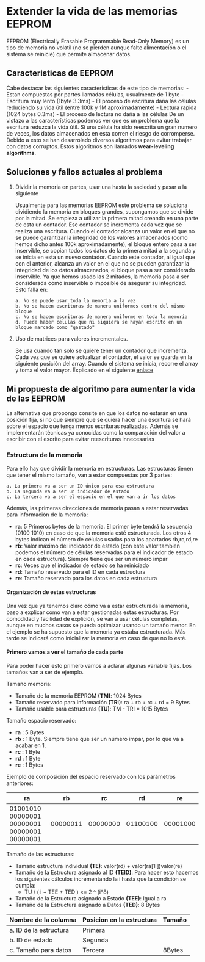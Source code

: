 # Extender la vida de las memorias EEPROM
EEPROM (Electrically Erasable Programmable Read-Only Memory) es un tipo de memoria no volatil (no se pierden aunque falte alimentación o el sistema se reinicie) que permite almacenar datos.


## Caracteristicas de EEPROM
Cabe destacar las siguientes caracteristicas de este tipo de memorias:
	- Estan compuestas por partes llamadas células, usualmente de 1 byte
	- Escritura muy lento (1byte 3.3ms)
	- El proceso de escritura daña las células reduciendo su vida útil (entre 100k y 1M aproximadamente)
	- Lectura rapida (1024 bytes 0.3ms)
	- El proceso de lectura no daña a las células
De un vistazo a las características podemos ver que es un problema que la escritura reduzca la vida útil. Si una célula ha sido reescrita un gran numero de veces, los datos almacenados en esta corren el riesgo de corromperse. Debido a esto se han desarrolado diversos algoritmos para evitar trabajar con datos corruptos. Estos algoritmos son llamados **wear-leveling algorithms**. 


## Soluciones y fallos actuales al problema
1.  Dividir la memoria en partes, usar una hasta la saciedad y pasar a la siguiente

	Usualmente para las memorias EEPROM este problema se soluciona dividiendo la memoria en bloques grandes, supongamos que se divide por la mitad. Se empieza a utilizar la primera mitad creando en una parte de esta un contador. Ese contador se incrementa cada vez que se realiza una escritura. Cuando el contador alcanza un valor en el que no se puede garantizar la integridad de los valores almacenados (como hemos dicho antes 100k aproximadamente), el bloque entero pasa a ser inservible, se copian todos los datos de la primera mitad a la segunda y se inicia en esta un nuevo contador. Cuando este contador, al igual que con el anterior, alcanza un valor en el que no se pueden garantizar la integridad de los datos almacenados, el bloque pasa a ser considerado inservible. Ya que hemos usado las 2 mitades, la memoria pasa a ser considerada como inservible o imposible de asegurar su integridad. Esto falla en:

        a. No se puede usar toda la memoria a la vez
        b. No se hacen escrituras de manera uniformes dentro del mismo bloque
        c. No se hacen escrituras de manera uniforme en toda la memoria
        d. Puede haber celulas que ni siquiera se hayan escrito en un bloque marcado como "gastado"

2.  Uso de matrices para valores incrementales.

	Se usa cuando tan solo se quiere tener un contador que incrementa. Cada vez que se quiere actualizar el contador, el valor se guarda en la siguiente posición del array. Cuando el sistema se inicia, recorre el array y toma el valor mayor. 
	Explicado en el siguiente [enlace](https://embeddedgurus.com/stack-overflow/2017/07/eeprom-wear-leveling/)
	
## Mi propuesta de algoritmo para aumentar la vida de las EEPROM

La alternativa que propongo consite en que los datos no estarán en una posición fija, si no que siempre que se quiera hacer una escritura se hará sobre el espacio que tenga menos escrituras realizadas. Además se implementarán técnicas ya conocidas como la comparación del valor a escribir con el escrito para evitar reescrituras innecesarias

### Estructura de la memoria
Para ello hay que dividir la memoria en estructuras. Las estructuras tienen que tener el mismo tamaño, van a estar compuestas por 3 partes:

    a. La primera va a ser un ID único para esa estructura
    b. La segunda va a ser un indicador de estado
    c. La tercera va a ser el espacio en el que van a ir los datos

Además, las primeras direcciones de memoria pasan a estar reservadas para información de la memoria:

- **ra**: 5 Primeros bytes de la memoria. El primer byte tendrá la secuencia (0100 1010‬) en caso de que la memoria esté estructurada. Los otros 4 bytes indican el número de células usadas para los apartados rb,rc,rd,re
- **rb**: Valor máximo del indicador de estado (con este valor tambien podemos el número de células reservadas para el indicador de estado en cada estructura). Siempre tiene que ser un número impar
- **rc**: Veces que el indicador de estado se ha reiniciado
- **rd**: Tamaño reservado para el ID en cada estructura
- **re**: Tamaño reservado para los datos en cada estructura


#### Organización de estas estructuras
Una vez que ya tenemos claro cómo va a estar estructurada la memoria, paso a explicar como van a estar gestionadas estas estructuras. Por comodidad y facilidad de explición, se van a usar células completas, aunque en muchos casos se pueda optimizar usando un tamaño menor. En el ejemplo se ha supuesto que la memoria ya estaba estructurada. Más tarde se indicará como inicializar la memoria en caso de que no lo esté.

#### Primero vamos a ver el tamaño de cada parte

Para poder hacer esto primero vamos a aclarar algunas variable fijas. 
Los tamaños van a ser de ejemplo.

Tamaño memoria:

- Tamaño de la memoria EEPROM **(TM)**: 1024 Bytes
- Tamaño reservado para información **(TRI)**: ra + rb + rc + rd = 9 Bytes
- Tamaño usable para estructuras **(TU)**: TM - TRI = 1015 Bytes

Tamaño espacio reservado:

- **ra** : 5 Bytes
- **rb** : 1 Byte. Siempre tiene que ser un número impar, por lo que va a acabar en 1.
- **rc** : 1 Byte 
- **rd** : 1 Byte
- **re** : 1 Bytes 

Ejemplo de composición del espacio reservado con los parámetros anteriores:

| **ra** | **rb** | **rc** | **rd** | **re** |
| -- | -- | -- | -- | -- |
| 01001010‬ 00000001 00000001 00000001 00000001| 00000011 | 00000000 | ‭01100100‬ | 00001000 |

Tamaño de las estructuras:

- Tamaño estructura individual **(TE)**: valor(rd) + valor(ra[1 ])valor(re)
- Tamaño de la Estructura asignado al ID **(TEID)**: Para hacer esto hacemos los siguientes cálculos incrementando la i hasta que la condición se cumpla: 
    - TU / ( i + TEE + TED ) <= 2 ^ (i*8)
- Tamaño de la Estructura asignado a Estado **(TEE)**: Igual a ra
- Tamaño de la Estructura asignado a Datos **(TED)**: 8 Bytes

| Nombre de la columna| Posicion en la estructura | Tamaño |
| -- | -- | -- |
| a. ID de la estructura | Primera |  |
| b. ID de estado | Segunda | |
| c. Tamaño para datos | Tercera | 8Bytes